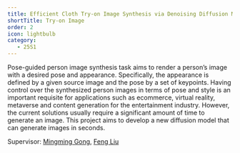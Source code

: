 ```yaml
---
title: Efficient Cloth Try-on Image Synthesis via Denoising Diffusion Model
shortTitle: Try-on Image
order: 2
icon: lightbulb
category:
   - 25S1
---
```


Pose-guided person image synthesis task aims to render a person’s image with a desired pose and appearance. Specifically, the appearance is defined by a given source image and the pose by a set of keypoints. Having control over the synthesized person images in terms of pose and style is an important requisite for applications such as ecommerce, virtual reality, metaverse and content generation for the entertainment industry. However, the current solutions usually require a significant amount of time to generate an image. This project aims to develop a new diffusion model that can generate images in seconds.

Supervisor: [Mingming Gong](https://mingming-gong.github.io/), [Feng Liu](https://fengliu90.github.io/)